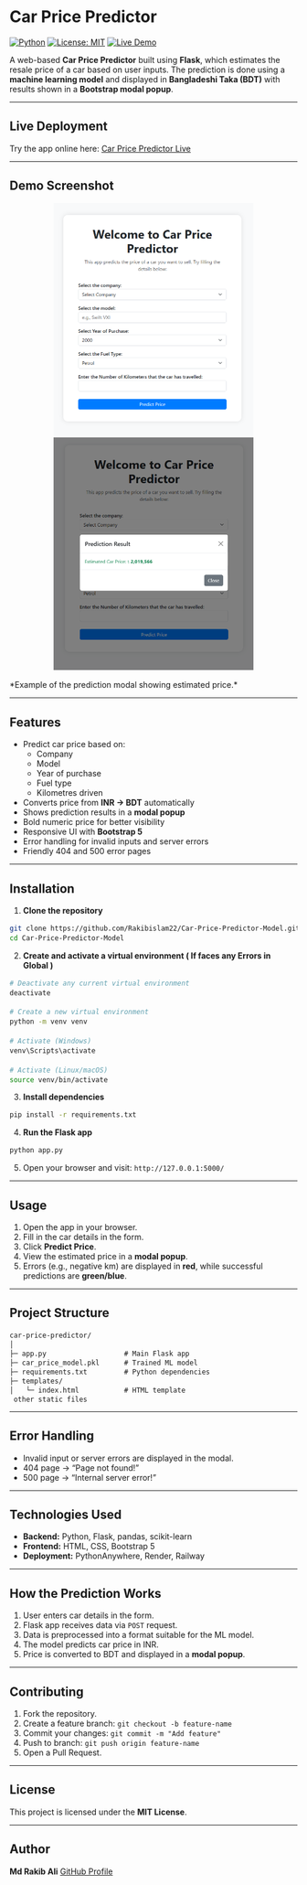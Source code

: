 # Car Price Predictor

[![Python](https://img.shields.io/badge/Python-3.11-blue?style=flat-square)](https://www.python.org/) 
[![License: MIT](https://img.shields.io/badge/License-MIT-green?style=flat-square)](LICENSE)
[![Live Demo](https://img.shields.io/badge/Live-Deployment-brightgreen?style=flat-square)](https://rakibislam22.pythonanywhere.com)

A web-based **Car Price Predictor** built using **Flask**, which estimates the resale price of a car based on user inputs. The prediction is done using a **machine learning model** and displayed in **Bangladeshi Taka (BDT)** with results shown in a **Bootstrap modal popup**.  

---

## **Live Deployment**

Try the app online here: [Car Price Predictor Live](https://rakibislam22.pythonanywhere.com/)  


---

## **Demo Screenshot**

<p align="center">
  <img src="https://raw.githubusercontent.com/Rakibislam22/Car-Price-Predictor-Model/main/screenshoots/home.png" width="350" />
  <img src="https://raw.githubusercontent.com/Rakibislam22/Car-Price-Predictor-Model/main/screenshoots/image.png" width="350" />
</p>
*Example of the prediction modal showing estimated price.*

---

## **Features**

- Predict car price based on:
  - Company
  - Model
  - Year of purchase
  - Fuel type
  - Kilometres driven
- Converts price from **INR → BDT** automatically
- Shows prediction results in a **modal popup**
- Bold numeric price for better visibility
- Responsive UI with **Bootstrap 5**
- Error handling for invalid inputs and server errors
- Friendly 404 and 500 error pages

---

## **Installation**

1. **Clone the repository**

```bash
git clone https://github.com/Rakibislam22/Car-Price-Predictor-Model.git
cd Car-Price-Predictor-Model
````

2. **Create and activate a virtual environment ( If faces any Errors in Global )**

```bash
# Deactivate any current virtual environment
deactivate

# Create a new virtual environment
python -m venv venv

# Activate (Windows)
venv\Scripts\activate

# Activate (Linux/macOS)
source venv/bin/activate
```

3. **Install dependencies**

```bash
pip install -r requirements.txt
```

4. **Run the Flask app**

```bash
python app.py
```

5. Open your browser and visit: `http://127.0.0.1:5000/`

---

## **Usage**

1. Open the app in your browser.
2. Fill in the car details in the form.
3. Click **Predict Price**.
4. View the estimated price in a **modal popup**.
5. Errors (e.g., negative km) are displayed in **red**, while successful predictions are **green/blue**.

---

## **Project Structure**

```
car-price-predictor/
│
├─ app.py                   # Main Flask app
├─ car_price_model.pkl      # Trained ML model
├─ requirements.txt         # Python dependencies
├─ templates/
│   └─ index.html           # HTML template
 other static files
```

---

## **Error Handling**

* Invalid input or server errors are displayed in the modal.
* 404 page → “Page not found!”
* 500 page → “Internal server error!”

---

## **Technologies Used**

* **Backend:** Python, Flask, pandas, scikit-learn
* **Frontend:** HTML, CSS, Bootstrap 5
* **Deployment:** PythonAnywhere, Render, Railway

---

## **How the Prediction Works**

1. User enters car details in the form.
2. Flask app receives data via `POST` request.
3. Data is preprocessed into a format suitable for the ML model.
4. The model predicts car price in INR.
5. Price is converted to BDT and displayed in a **modal popup**.

---

## **Contributing**

1. Fork the repository.
2. Create a feature branch: `git checkout -b feature-name`
3. Commit your changes: `git commit -m "Add feature"`
4. Push to branch: `git push origin feature-name`
5. Open a Pull Request.

---

## **License**

This project is licensed under the **MIT License**.

---

## **Author**

**Md Rakib Ali**
[GitHub Profile](https://github.com/Rakibislam22)


